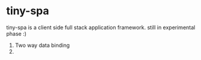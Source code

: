 # tiny-spa
tiny-spa is a client side full stack application framework. still in experimental phase :)

1. Two way data binding
2. 
